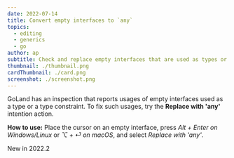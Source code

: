 ```yaml
---
date: 2022-07-14
title: Convert empty interfaces to `any`
topics:
  - editing
  - generics
  - go
author: ap
subtitle: Check and replace empty interfaces that are used as types or type constraints.
thumbnail: ./thumbnail.png
cardThumbnail: ./card.png
screenshot: ./screenshot.png
---
```


GoLand has an inspection that reports usages of empty interfaces used as a type or a type constraint. To fix such usages, try the **Replace with 'any'** intention action.

**How to use:**
Place the cursor on an empty interface, press _Alt + Enter on Windows/Linux_ or _⌥ + ⏎ on macOS_, and select _Replace with 'any'_.

<span class="tag is-rounded">New in 2022.2</span>
